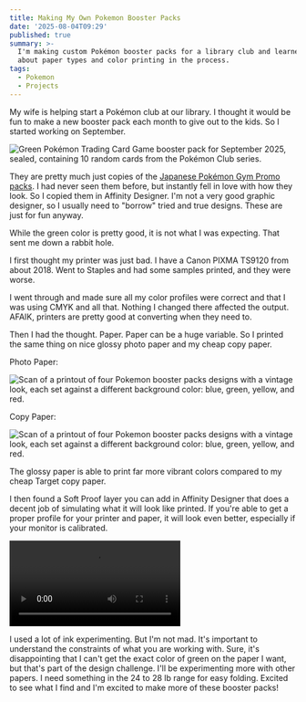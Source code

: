 ```yaml
---
title: Making My Own Pokemon Booster Packs
date: '2025-08-04T09:29'
published: true
summary: >-
  I'm making custom Pokémon booster packs for a library club and learned a lot
  about paper types and color printing in the process.
tags:
  - Pokemon
  - Projects
---
```

My wife is helping start a Pokémon club at our library. I thought it would be fun to make a new booster pack each month to give out to the kids. So I started working on September.

![Green Pokémon Trading Card Game booster pack for September 2025, sealed, containing 10 random cards from the Pokémon Club series.](https://samwarnick.com/media/2025/08/2025-08-04-making-my-own-pokemon-booster-packs1.jpeg)

They are pretty much just copies of the [Japanese Pokémon Gym Promo packs](https://www.pokebeach.com/2025/07/lapras-ex-chikorita-hole-diggin-shovel-and-other-gym-promos-revealed-for-august-changes-to-promo-packs). I had never seen them before, but instantly fell in love with how they look. So I copied them in Affinity Designer. I'm not a very good graphic designer, so I usually need to "borrow" tried and true designs. These are just for fun anyway.

While the green color is pretty good, it is not what I was expecting. That sent me down a rabbit hole.

I first thought my printer was just bad. I have a Canon PIXMA TS9120 from about 2018. Went to Staples and had some samples printed, and they were worse.

I went through and made sure all my color profiles were correct and that I was using CMYK and all that. Nothing I changed there affected the output. AFAIK, printers are pretty good at converting when they need to.

Then I had the thought. Paper. Paper can be a huge variable. So I printed the same thing on nice glossy photo paper and my cheap copy paper.

Photo Paper:

![Scan of a printout of four Pokemon booster packs designs with a vintage look, each set against a different background color: blue, green, yellow, and red.](https://samwarnick.com/media/2025/08/2025-08-04-making-my-own-pokemon-booster-packs2.jpeg)

Copy Paper:

![Scan of a printout of four Pokemon booster packs designs with a vintage look, each set against a different background color: blue, green, yellow, and red.](https://samwarnick.com/media/2025/08/2025-08-04-making-my-own-pokemon-booster-packs3.jpeg)

The glossy paper is able to print far more vibrant colors compared to my cheap Target copy paper.

I then found a Soft Proof layer you can add in Affinity Designer that does a decent job of simulating what it will look like printed. If you're able to get a proper profile for your printer and paper, it will look even better, especially if your monitor is calibrated.

![Toggling soft proof adjustment layer in Affinity designer on and off showing a more muted green color when enabled](https://samwarick.com/media/video/2025/08/2025-08-04-making-my-own-pokemon-booster-packs1.mp4)

I used a lot of ink experimenting. But I'm not mad. It's important to understand the constraints of what you are working with. Sure, it's disappointing that I can't get the exact color of green on the paper I want, but that's part of the design challenge. I'll be experimenting more with other papers. I need something in the 24 to 28 lb range for easy folding. Excited to see what I find and I'm excited to make more of these booster packs!
